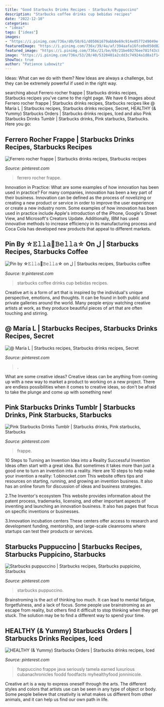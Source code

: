 ```yaml
---
title: "Good Starbucks Drinks Recipes - Starbucks Puppuccino"
description: "Starbucks coffee drinks cup bebidas recipes"
date: "2022-12-10"
categories:
- "ideas"
tags: ["ideas"]
images:
- "https://i.pinimg.com/736x/d0/50/61/d05061679abb0e69c914e0577249049e.jpg"
featuredImage: "https://i.pinimg.com/736x/39/4a/af/394aafa16fce0e050d823f1a255bff1e--starbucks-drinks-starbucks-coffee.jpg"
featured_image: "https://i.pinimg.com/736x/21/be/69/21be69276ee781f43c829e6d0777235e.jpg"
image: "https://i.pinimg.com/736x/53/20/40/5320401a2cdd3c74924a1d8a1f14ab49.jpg"
ShowToc: true
author: "Patience Lubowitz"
---
```



Ideas: What can we do with them?
New Ideas are always a challenge, but they can be extremely powerful if used in the right way.

	

		
searching about Ferrero rocher frappe | Starbucks drinks recipes, Starbucks recipes you've came to the right page. We have 6 Images about Ferrero rocher frappe | Starbucks drinks recipes, Starbucks recipes like @ María L | Starbucks recipes, Starbucks drinks recipes, Secret, HEALTHY (&amp; Yummy) Starbucks Orders | Starbucks drinks recipes, Iced and also Pink Starbucks Drinks Tumblr | Starbucks drinks, Pink starbucks, Starbucks. Here you go:
		
    
## Ferrero Rocher Frappe | Starbucks Drinks Recipes, Starbucks Recipes

<img loading=lazy src="https://i.pinimg.com/736x/d0/50/61/d05061679abb0e69c914e0577249049e.jpg" onerror="this.onerror=null;this.src='https://tse4.mm.bing.net/th?id=OIP.ZdBs_pEi1f1d4eLZZbwEhQHaNL&amp;pid=15.1';" alt="Ferrero rocher frappe | Starbucks drinks recipes, Starbucks recipes">

_Source: pinterest.com_

>ferrero rocher frappe. 

	

Innovation in Practice: What are some examples of how innovation has been used in practice?
For many companies, innovation has been a key part of their business. Innovation can be defined as the process of novelizing or creating a new product or service in order to improve the user experience or create a new industry norm. 
Some examples of how innovation has been used in practice include Apple's introduction of the iPhone, Google's Street View, and Microsoft's Creators Update. Additionally, IBM has used innovative methods to increase efficiency in its manufacturing process and Coca Cola has developed new products that appeal to different markets.

    
## Pin By ☆𝙴𝚕𝚕𝚊🦋𝙱𝚎𝚕𝚕𝚊☆ On ل | Starbucks Recipes, Starbucks Coffee

<img loading=lazy src="https://i.pinimg.com/736x/21/be/69/21be69276ee781f43c829e6d0777235e.jpg" onerror="this.onerror=null;this.src='https://tse4.mm.bing.net/th?id=OIP.J9geSLmcAwlyim3aQrjX9gHaNK&amp;pid=15.1';" alt="Pin by ☆𝙴𝚕𝚕𝚊🦋𝙱𝚎𝚕𝚕𝚊☆ on ل | Starbucks recipes, Starbucks coffee">

_Source: tr.pinterest.com_

>starbucks coffee drinks cup bebidas recipes. 

	

Creative art is a form of art that is inspired by the individual's unique perspective, emotions, and thoughts. It can be found in both public and private galleries around the world. Many people enjoy watching creative artists at work, as they produce beautiful pieces of art that are often touching and stirring.

    
## @ María L | Starbucks Recipes, Starbucks Drinks Recipes, Secret

<img loading=lazy src="https://i.pinimg.com/736x/8a/7d/66/8a7d66b9a408f0699252576512008f30.jpg" onerror="this.onerror=null;this.src='https://tse4.mm.bing.net/th?id=OIP.fvRT5zv8spuN5tKCs40kFgHaNK&amp;pid=15.1';" alt="@ María L | Starbucks recipes, Starbucks drinks recipes, Secret">

_Source: pinterest.com_

>. 

	

What are some creative ideas?
Creative ideas can be anything from coming up with a new way to market a product to working on a new project. There are endless possibilities when it comes to creative ideas, so don't be afraid to take the plunge and come up with something new!

    
## Pink Starbucks Drinks Tumblr | Starbucks Drinks, Pink Starbucks, Starbucks

<img loading=lazy src="https://i.pinimg.com/736x/39/4a/af/394aafa16fce0e050d823f1a255bff1e--starbucks-drinks-starbucks-coffee.jpg" onerror="this.onerror=null;this.src='https://tse2.mm.bing.net/th?id=OIP.52WbxaZ0WaOJx55VWNxMaAHaJ3&amp;pid=15.1';" alt="Pink Starbucks Drinks Tumblr | Starbucks drinks, Pink starbucks, Starbucks">

_Source: pinterest.com_

>frappe. 

	

10 Steps to Turning an Invention Idea into a Reality
Successful Invention Ideas often start with a great idea. But sometimes it takes more than just a good one to turn an invention into a reality. Here are 10 steps to help make your invention a reality:
1.obinocket.com This website offers tips and resources on starting, running, and growing an invention business. It also has an online forum for discussion of ideas and business strategies.

2.The Inventor's ecosystem This website provides information about the patent process, trademarks, licensing, and other important aspects of inventing and launching an innovation business. It also has pages that focus on specific inventions or businesses.

3.Innovation incubation centers These centers offer access to research and development funding, mentorship, and large-scale cleanrooms where startups can test their products or services.

    
## Starbucks Puppuccino | Starbucks Recipes, Starbucks Puppicino, Starbucks

<img loading=lazy src="https://i.pinimg.com/736x/73/56/c4/7356c47a302b0b2987702a29bf67e76e.jpg" onerror="this.onerror=null;this.src='https://tse2.mm.bing.net/th?id=OIP.ebdAhCUkuaDBY601AzGcNgHaJ3&amp;pid=15.1';" alt="Starbucks puppuccino | Starbucks recipes, Starbucks puppicino, Starbucks">

_Source: pinterest.com_

>starbucks puppuccino. 

	

Brainstroming is the act of thinking too much. It can lead to mental fatigue, forgetfulness, and a lack of focus. Some people use brainstroming as an escape from reality, but others find it difficult to stop thinking when they get stuck. The solution may be to find a different way to spend your time.

    
## HEALTHY (&amp; Yummy) Starbucks Orders | Starbucks Drinks Recipes, Iced

<img loading=lazy src="https://i.pinimg.com/736x/53/20/40/5320401a2cdd3c74924a1d8a1f14ab49.jpg" onerror="this.onerror=null;this.src='https://tse2.mm.bing.net/th?id=OIP.k3iOgqAAhRRya9faepbBpQHaNK&amp;pid=15.1';" alt="HEALTHY (&amp; Yummy) Starbucks Orders | Starbucks drinks recipes, Iced">

_Source: pinterest.com_

>frappuccino frappe java seriously tamela earned luxurious cubanachronicles foodd foodfacts myhealthyfood jonninicole. 

	

Creative art is a way to express oneself through the arts. The different styles and colors that artists use can be seen in any type of object or body. Some people believe that creativity is what makes us different from other animals, and it can help us find our own path in life.

